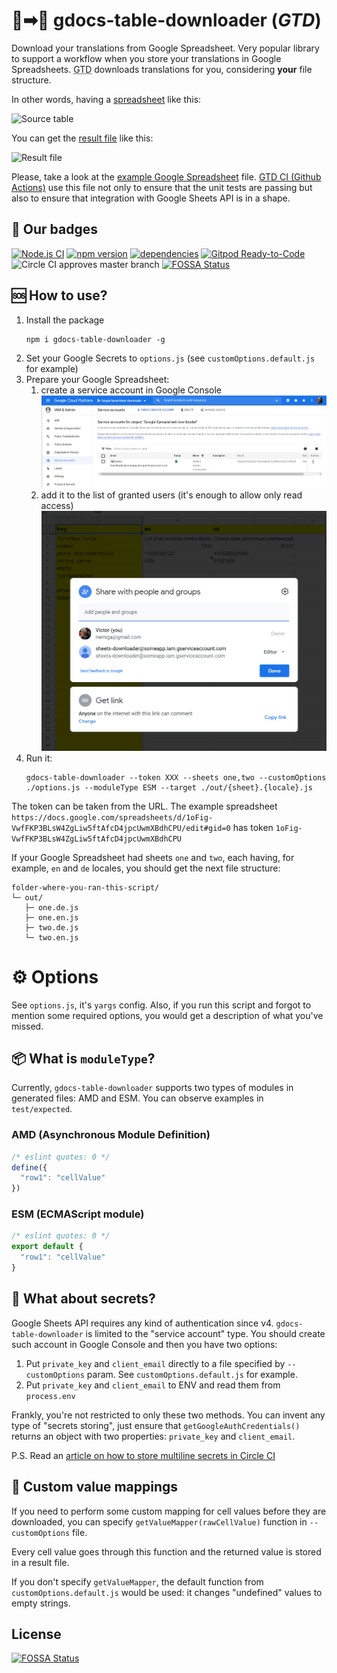 # 📄➡📁 gdocs-table-downloader (_GTD_)

Download your translations from Google Spreadsheet. Very popular library to support a workflow
when you store your translations in Google Spreadsheets. <abbr title="gdocs-table-downloader">GTD</abbr>
downloads translations for you, considering **your** file structure.

In other words, having a [spreadsheet](/docs/spreadsheet-window.png) like this:

![Source table](/docs/spreadsheet-window-thumb.png)

You can get the [result file](/docs/result-file-esm-example.png) like this:

![Result file](/docs/result-file-esm-example.png)

Please, take a look at the [example Google Spreadsheet](https://docs.google.com/spreadsheets/d/1oFig-VwfFKP3BLsW4ZgLiw5ftAfcD4jpcUwmXBdhCPU)
file. [GTD CI (Github Actions)](https://github.com/theghostbel/gdocs-table-downloader/actions) use this file not only
to ensure that the unit tests are passing but also to ensure that integration with Google Sheets API is in a shape.

## 📛 Our badges
[![Node.js CI](https://github.com/theghostbel/gdocs-table-downloader/workflows/Node.js%20CI/badge.svg)](https://github.com/theghostbel/gdocs-table-downloader/actions)
[![npm version](https://badge.fury.io/js/gdocs-table-downloader.svg)](https://www.npmjs.com/package/gdocs-table-downloader)
[![dependencies](https://david-dm.org/theghostbel/gdocs-table-downloader.svg)](https://github.com/theghostbel/gdocs-table-downloader/blob/master/package.json)
[![Gitpod Ready-to-Code](https://img.shields.io/badge/Gitpod-Ready--to--Code-blue?logo=gitpod)](https://gitpod.io/#https://github.com/theghostbel/gdocs-table-downloader)
![Circle CI approves master branch](https://circleci.com/gh/theghostbel/gdocs-table-downloader/tree/master.svg?style=shield)
[![FOSSA Status](https://app.fossa.com/api/projects/git%2Bgithub.com%2Ftheghostbel%2Fgdocs-table-downloader.svg?type=shield)](https://app.fossa.com/projects/git%2Bgithub.com%2Ftheghostbel%2Fgdocs-table-downloader?ref=badge_shield)

## 🆘 How to use?

1. Install the package
    ```
    npm i gdocs-table-downloader -g
    ```
2. Set your Google Secrets to `options.js` (see `customOptions.default.js` for example)
3. Prepare your Google Spreadsheet:
    1. create a service account in Google Console
    ![Service accounts](/docs/gdocs-service-account-list.png)
    2. add it to the list of granted users (it's enough to allow only read access)
    ![Share popup](/docs/gdocs-share.png)
4. Run it:
    ```
    gdocs-table-downloader --token XXX --sheets one,two --customOptions ./options.js --moduleType ESM --target ./out/{sheet}.{locale}.js
    ```

The token can be taken from the URL. The example spreadsheet `https://docs.google.com/spreadsheets/d/1oFig-VwfFKP3BLsW4ZgLiw5ftAfcD4jpcUwmXBdhCPU/edit#gid=0` has token `1oFig-VwfFKP3BLsW4ZgLiw5ftAfcD4jpcUwmXBdhCPU`

If your Google Spreadsheet had sheets `one` and `two`, each having, for example,
`en` and `de` locales, you should get the next file structure:
```
folder-where-you-ran-this-script/
└─ out/
   ├─ one.de.js
   ├─ one.en.js
   ├─ two.de.js
   └─ two.en.js
```

# ⚙️ Options

See `options.js`, it's `yargs` config. Also, if you run this script and
forgot to mention some required options, you would get a description of
what you've missed.

## 📦 What is `moduleType`?

Currently, `gdocs-table-downloader` supports two types of modules in generated files: AMD and ESM.
You can observe examples in `test/expected`.

### AMD (Asynchronous Module Definition)

```js
/* eslint quotes: 0 */
define({
  "row1": "cellValue"
})
```

### ESM (ECMAScript module)

```js
/* eslint quotes: 0 */
export default {
  "row1": "cellValue"
}
```

## 🙊 What about secrets?

Google Sheets API requires any kind of authentication since v4.
`gdocs-table-downloader` is limited to the "service account" type.
You should create such account in Google Console and then you have two options:

1. Put `private_key` and `client_email` directly to a file specified by `--customOptions` param. See `customOptions.default.js` for example.
2. Put `private_key` and `client_email` to ENV and read them from `process.env`

Frankly, you're not restricted to only these two methods. You can invent any
type of "secrets storing", just ensure that `getGoogleAuthCredentials()` returns
an object with two properties: `private_key` and `client_email`.

P.S. Read an [article on how to store multiline secrets in Circle CI](https://medium.com/@nemiga/multiline-env-secrets-in-circle-ci-ac234c075911)

## 🛃 Custom value mappings

If you need to perform some custom mapping for cell values before they are downloaded,
you can specify `getValueMapper(rawCellValue)` function in `--customOptions` file.

Every cell value goes through this function and the returned value is stored in a result file.

If you don't specify `getValueMapper`, the default function from `customOptions.default.js`
would be used: it changes "undefined" values to empty strings.

## License
[![FOSSA Status](https://app.fossa.com/api/projects/git%2Bgithub.com%2Ftheghostbel%2Fgdocs-table-downloader.svg?type=large)](https://app.fossa.com/projects/git%2Bgithub.com%2Ftheghostbel%2Fgdocs-table-downloader?ref=badge_large)
